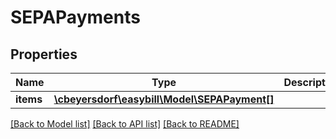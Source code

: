 # SEPAPayments

## Properties
Name | Type | Description | Notes
------------ | ------------- | ------------- | -------------
**items** | [**\cbeyersdorf\easybill\Model\SEPAPayment[]**](SEPAPayment.md) |  | [optional] 

[[Back to Model list]](../README.md#documentation-for-models) [[Back to API list]](../README.md#documentation-for-api-endpoints) [[Back to README]](../README.md)


